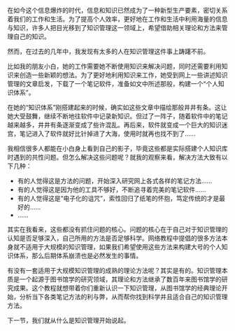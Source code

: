 在如今这个信息爆炸的时代，信息和知识已然成为了一种新型生产要素，密切关系着我们的工作和生活。为了提高个人效率，更好地在工作和生活中利用海量的信息与知识，许多人把目光移到了知识管理这一领域上，希望借助相关理论和方法来管理自己的知识。

然而，在过去的几年中，我发现有太多的人在知识管理这件事上踌躇不前。

比如我的朋友小白，她的工作需要她不断使用知识来解决问题，同时还需要利用知识来创造一些新颖的想法。为了更好地利用知识来工作，她受到网上一些讲述知识管理的文章启发，下载了一个笔记软件，准备如文中所述那般，构建一个“个人知识体系”。

在她的“知识体系”刚搭建起来的时候，确实如这些文章中描绘那般井井有条。这让她大受鼓舞，继续不断地往软件中记录新知识。但过了一阵子，随着软件中的笔记越来越多，井井有条逐渐变成了些许混乱。再后来，软件就变成一个巨大的知识迷宫，笔记进入了软件就好比针掉进了大海，使用时就再也找不到了……

我相信很多人都能在小白身上看到自己的影子，毕竟这些都是实际搭建个人知识库时遇到的共性问题。但怎么解决这些问题呢？就我的观察来看，解决方法大致有以下几种：

- 有的人觉得这是方法的问题，开始深入研究网上各式各样的笔记方法……
- 有的人觉得这是因为他的工具不够好，不断追寻着完美的笔记软件……
- 有的人觉得这是“电子化的诅咒”，索性回归了纸笔的怀抱，笃定传统的才是最好的……
- ……
 
其实在我看来，这些都没有抓住问题的核心。问题的核心在于自己对于知识管理的认知是否足够深入，自己所用的方法是否足够科学。网络教程中提倡的很多方法本身就不适用于大规模的知识管理，如果我们希望使用这些方法来构建大号的个人知识体系，那么后期体系崩溃也是必然发生的事情。

有没有一套适用于大规模知识管理的成熟的理论方法呢？其实是有的。知识管理本质是一个起源于图书馆学的研究领域，其理论和方法继承了数百年来图书馆学的研究成果。这个教程就想带着你们重新认识一下知识管理，从图书馆学的经典理论开始，分析当下各类笔记方法的利与弊，从而帮你找到科学并且适合自己的知识管理方法。

下一节，我们就从什么是知识管理开始说起。